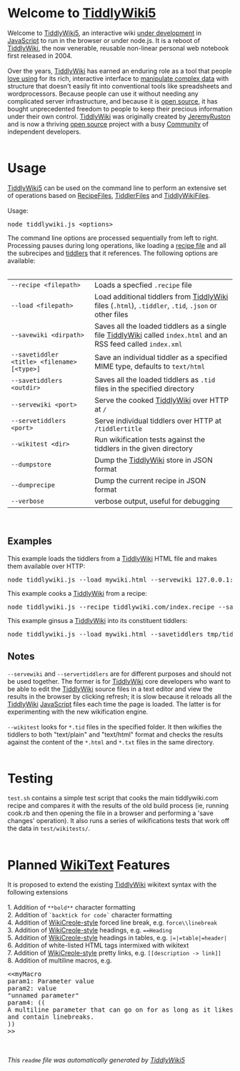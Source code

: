<h1>Welcome to <a href="TiddlyWiki5" class="tw-tiddlylink tw-tiddlylink-internal tw-tiddlylink-missing">TiddlyWiki5</a></h1><div data-tw-macro='tiddler' data-tw-params='{&quot;target&quot;:{&quot;type&quot;:&quot;string&quot;,&quot;value&quot;:&quot;HelloThere&quot;}}'>Welcome to <a href="TiddlyWiki5" class="tw-tiddlylink tw-tiddlylink-internal tw-tiddlylink-missing">TiddlyWiki5</a>, an interactive wiki <a href="ThisIsAlpha" class="tw-tiddlylink tw-tiddlylink-internal tw-tiddlylink-resolves">under development</a> in <a href="JavaScript" class="tw-tiddlylink tw-tiddlylink-internal tw-tiddlylink-missing">JavaScript</a> to run in the browser or under node.js. It is a reboot of <a href="TiddlyWiki" class="tw-tiddlylink tw-tiddlylink-internal tw-tiddlylink-missing">TiddlyWiki</a>, the now venerable, reusable non-linear personal web notebook first released in 2004.<br /><br />Over the years, <a href="TiddlyWiki" class="tw-tiddlylink tw-tiddlylink-internal tw-tiddlylink-missing">TiddlyWiki</a> has earned an enduring role as a tool that people <a href="Raves" class="tw-tiddlylink tw-tiddlylink-internal tw-tiddlylink-missing">love using</a> for its rich, interactive interface to <a href="TiddlyWikiConcepts" class="tw-tiddlylink tw-tiddlylink-internal tw-tiddlylink-missing">manipulate complex data</a> with structure that doesn't easily fit into conventional tools like spreadsheets and wordprocessors. Because people can use it without needing any complicated server infrastructure, and because it is <a href="OpenSourceLicense" class="tw-tiddlylink tw-tiddlylink-internal tw-tiddlylink-missing">open source</a>, it has bought unprecedented freedom to people to keep their precious information under their own control. <a href="TiddlyWiki" class="tw-tiddlylink tw-tiddlylink-internal tw-tiddlylink-missing">TiddlyWiki</a> was originally created by <a href="JeremyRuston" class="tw-tiddlylink tw-tiddlylink-internal tw-tiddlylink-missing">JeremyRuston</a> and is now a thriving <a href="OpenSourceLicense" class="tw-tiddlylink tw-tiddlylink-internal tw-tiddlylink-missing">open source</a> project with a busy <a href="Community" class="tw-tiddlylink tw-tiddlylink-internal tw-tiddlylink-missing">Community</a> of independent developers.<br /></div><br /><h1>Usage</h1><div data-tw-macro='tiddler' data-tw-params='{&quot;target&quot;:{&quot;type&quot;:&quot;string&quot;,&quot;value&quot;:&quot;CommandLineInterface&quot;}}'><a href="TiddlyWiki5" class="tw-tiddlylink tw-tiddlylink-internal tw-tiddlylink-missing">TiddlyWiki5</a> can be used on the command line to perform an extensive set of operations based on <a href="RecipeFiles" class="tw-tiddlylink tw-tiddlylink-internal tw-tiddlylink-resolves">RecipeFiles</a>, <a href="TiddlerFiles" class="tw-tiddlylink tw-tiddlylink-internal tw-tiddlylink-resolves">TiddlerFiles</a> and <a href="TiddlyWikiFiles" class="tw-tiddlylink tw-tiddlylink-internal tw-tiddlylink-missing">TiddlyWikiFiles</a>.<br /><br />Usage:<br /><pre>node tiddlywiki.js &lt;options&gt;
</pre>The command line options are processed sequentially from left to right. Processing pauses during long operations, like loading a <a href="RecipeFiles" class="tw-tiddlylink tw-tiddlylink-internal tw-tiddlylink-resolves">recipe file</a> and all the subrecipes and <a href="TiddlerFiles" class="tw-tiddlylink tw-tiddlylink-internal tw-tiddlylink-resolves">tiddlers</a> that it references. The following options are available:<br /><br /><table class="twtable"><tbody><tr class="evenRow"><td align="left"><code>--recipe &lt;filepath&gt;</code></td><td align="left">Loads a specfied <code>.recipe</code> file</td></tr><tr class="oddRow"><td align="left"><code>--load &lt;filepath&gt;</code></td><td align="left">Load additional tiddlers from <a href="TiddlyWiki" class="tw-tiddlylink tw-tiddlylink-internal tw-tiddlylink-missing">TiddlyWiki</a> files (<code>.html</code>), <code>.tiddler</code>, <code>.tid</code>, <code>.json</code> or other files</td></tr><tr class="evenRow"><td align="left"><code>--savewiki &lt;dirpath&gt;</code></td><td align="left">Saves all the loaded tiddlers as a single file <a href="TiddlyWiki" class="tw-tiddlylink tw-tiddlylink-internal tw-tiddlylink-missing">TiddlyWiki</a> called <code>index.html</code> and an RSS feed called <code>index.xml</code></td></tr><tr class="oddRow"><td align="left"><code>--savetiddler &lt;title&gt; &lt;filename&gt; [&lt;type&gt;]</code></td><td align="left">Save an individual tiddler as a specified MIME type, defaults to <code>text/html</code></td></tr><tr class="evenRow"><td align="left"><code>--savetiddlers &lt;outdir&gt;</code></td><td align="left">Saves all the loaded tiddlers as <code>.tid</code> files in the specified directory</td></tr><tr class="oddRow"><td align="left"><code>--servewiki &lt;port&gt;</code></td><td align="left">Serve the cooked <a href="TiddlyWiki" class="tw-tiddlylink tw-tiddlylink-internal tw-tiddlylink-missing">TiddlyWiki</a> over HTTP at <code>/</code></td></tr><tr class="evenRow"><td align="left"><code>--servetiddlers &lt;port&gt;</code></td><td align="left">Serve individual tiddlers over HTTP at <code>/tiddlertitle</code></td></tr><tr class="oddRow"><td align="left"><code>--wikitest &lt;dir&gt;</code></td><td align="left">Run wikification tests against the tiddlers in the given directory</td></tr><tr class="evenRow"><td align="left"><code>--dumpstore</code></td><td align="left">Dump the <a href="TiddlyWiki" class="tw-tiddlylink tw-tiddlylink-internal tw-tiddlylink-missing">TiddlyWiki</a> store in JSON format</td></tr><tr class="oddRow"><td align="left"><code>--dumprecipe</code></td><td align="left">Dump the current recipe in JSON format</td></tr><tr class="evenRow"><td align="left"><code>--verbose</code></td><td align="left">verbose output, useful for debugging</td></tr></tbody></table><br /><h2> Examples</h2>This example loads the tiddlers from a <a href="TiddlyWiki" class="tw-tiddlylink tw-tiddlylink-internal tw-tiddlylink-missing">TiddlyWiki</a> HTML file and makes them available over HTTP:<br /><pre>node tiddlywiki.js --load mywiki.html --servewiki 127.0.0.1:8000
</pre>This example cooks a <a href="TiddlyWiki" class="tw-tiddlylink tw-tiddlylink-internal tw-tiddlylink-missing">TiddlyWiki</a> from a recipe:<br /><pre>node tiddlywiki.js --recipe tiddlywiki.com/index.recipe --savewiki tmp/
</pre>This example ginsus a <a href="TiddlyWiki" class="tw-tiddlylink tw-tiddlylink-internal tw-tiddlylink-missing">TiddlyWiki</a> into its constituent tiddlers:<br /><pre>node tiddlywiki.js --load mywiki.html --savetiddlers tmp/tiddlers
</pre><h2> Notes</h2><code>--servewiki</code> and <code>--servertiddlers</code> are for different purposes and should not be used together. The former is for <a href="TiddlyWiki" class="tw-tiddlylink tw-tiddlylink-internal tw-tiddlylink-missing">TiddlyWiki</a> core developers who want to be able to edit the <a href="TiddlyWiki" class="tw-tiddlylink tw-tiddlylink-internal tw-tiddlylink-missing">TiddlyWiki</a> source files in a text editor and view the results in the browser by clicking refresh; it is slow because it reloads all the <a href="TiddlyWiki" class="tw-tiddlylink tw-tiddlylink-internal tw-tiddlylink-missing">TiddlyWiki</a> <a href="JavaScript" class="tw-tiddlylink tw-tiddlylink-internal tw-tiddlylink-missing">JavaScript</a> files each time the page is loaded. The latter is for experimenting with the new wikification engine.<br /><br /><code>--wikitest</code> looks for <code>*.tid</code> files in the specified folder. It then wikifies the tiddlers to both &quot;text/plain&quot; and &quot;text/html&quot; format and checks the results against the content of the <code>*.html</code> and <code>*.txt</code> files in the same directory.</div><br /><h1>Testing</h1><div data-tw-macro='tiddler' data-tw-params='{&quot;target&quot;:{&quot;type&quot;:&quot;string&quot;,&quot;value&quot;:&quot;Testing&quot;}}'><code>test.sh</code> contains a simple test script that cooks the main tiddlywiki.com recipe and compares it with the results of the old build process (ie, running cook.rb and then opening the file in a browser and performing a 'save changes' operation). It also runs a series of wikifications tests that work off the data in <code>test/wikitests/</code>.</div><br /><h1>Planned <a href="WikiText" class="tw-tiddlylink tw-tiddlylink-internal tw-tiddlylink-missing">WikiText</a> Features</h1><div data-tw-macro='tiddler' data-tw-params='{&quot;target&quot;:{&quot;type&quot;:&quot;string&quot;,&quot;value&quot;:&quot;NewWikiTextFeatures&quot;}}'>It is proposed to extend the existing <a href="TiddlyWiki" class="tw-tiddlylink tw-tiddlylink-internal tw-tiddlylink-missing">TiddlyWiki</a> wikitext syntax with the following extensions<br /><br />1. Addition of <code>**bold**</code> character formatting<br />2. Addition of <code>`backtick for code`</code> character formatting<br />4. Addition of <a href="WikiCreole-style" class="tw-tiddlylink tw-tiddlylink-internal tw-tiddlylink-missing">WikiCreole-style</a> forced line break, e.g. <code>force\\linebreak</code><br />3. Addition of <a href="WikiCreole-style" class="tw-tiddlylink tw-tiddlylink-internal tw-tiddlylink-missing">WikiCreole-style</a> headings, e.g. <code>==Heading</code><br />5. Addition of <a href="WikiCreole-style" class="tw-tiddlylink tw-tiddlylink-internal tw-tiddlylink-missing">WikiCreole-style</a> headings in tables, e.g. <code>|=|=table|=header|</code><br />6. Addition of white-listed HTML tags intermixed with wikitext<br />7. Addition of <a href="WikiCreole-style" class="tw-tiddlylink tw-tiddlylink-internal tw-tiddlylink-missing">WikiCreole-style</a> pretty links, e.g. <code>[[description -&gt; link]]</code><br />8. Addition of multiline macros, e.g.<br /><pre>&lt;&lt;myMacro
param1: Parameter value
param2: value
&quot;unnamed parameter&quot;
param4: ((
A multiline parameter that can go on for as long as it likes
and contain linebreaks.
))
&gt;&gt;
</pre></div><br /><br /><em>This <code>readme</code> file was automatically generated by <a href="TiddlyWiki5" class="tw-tiddlylink tw-tiddlylink-internal tw-tiddlylink-missing">TiddlyWiki5</a></em><br />